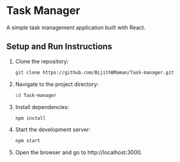 # Task Manager

A simple task management application built with React.

## Setup and Run Instructions

1. Clone the repository:
    ```sh
   git clone https://github.com/BijithBMaman/Task-manager.git

2. Navigate to the project directory:
    ```sh
    cd Task-manager

3. Install dependencies:
    ```sh
    npm install

4. Start the development server:
    ```sh
    npm start

5. Open the browser and go to http://localhost:3000.